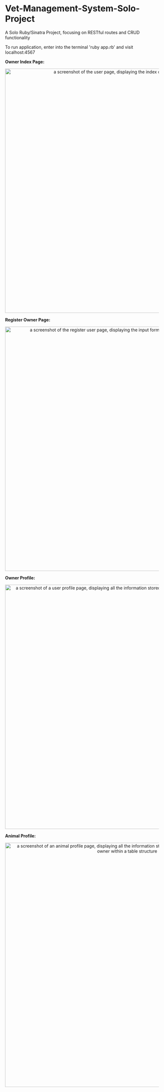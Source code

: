 # Vet-Management-System-Solo-Project
A Solo Ruby/Sinatra Project, focusing on RESTful routes and CRUD functionality

To run application, enter into the terminal 'ruby app.rb' and visit localhost:4567

<b>Owner Index Page:</b>

<p align="center">
  <img src="https://i.imgur.com/M8Imu7n.png" width="800" title="Owner Page" alt="a screenshot of the user page, displaying the index of all registered owners">
</p>

<b>Register Owner Page:</b>

<p align="center">
  <img src="https://i.imgur.com/sQii2Iq.png" width="800" title="Register Owner Page" alt="a screenshot of the register user page, displaying the input form to add the details for a new owner">
</p>


<b>Owner Profile:</b>

<p align="center">
  <img src="https://i.imgur.com/gp4cTS0.png" width="800" title="Owner Profile" alt="a screenshot of a user profile page, displaying all the information stored about that owner within a table structure">
</p>

<b>Animal Profile:</b>

<p align="center">
  <img src="https://i.imgur.com/m6sHYgJ.png" width="800" title="Animal Profile" alt="a screenshot of an animal profile page, displaying all the information stored about that animal and its associated owner within a table structure">
</p>
